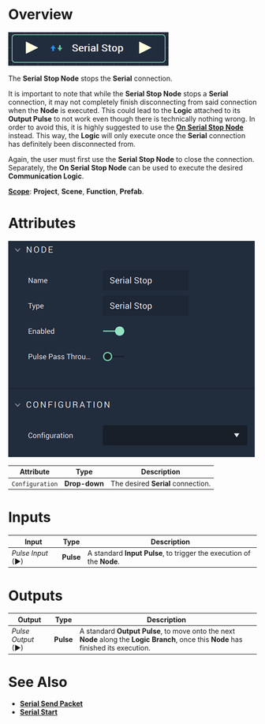 # Overview

![The Serial Stop Node.](../../../.gitbook/assets/serialstopnode.png)

The **Serial Stop Node** stops the **Serial** connection.

It is important to note that while the **Serial Stop Node** stops a **Serial** connection, it may not completely finish disconnecting from said connection when the **Node** is executed. This could lead to the **Logic** attached to its **Output Pulse** 
to not work even though there is technically nothing wrong. In order to avoid this, it is highly suggested to use 
the [**On Serial Stop Node**](events/onserialstop.md) instead. This way, the **Logic** will only execute once the **Serial** connection has definitely been disconnected from. 

Again, the user must first use the **Serial Stop Node** to close the connection. Separately, the **On Serial Stop Node** can be used to execute the desired **Communication Logic**. 

[**Scope**](../overview.md#scopes): **Project**, **Scene**, **Function**, **Prefab**.

# Attributes

![The Serial Stop Node Attributes.](../../../.gitbook/assets/serialstopattributes.png)

|Attribute|Type|Description|
|---|---|---|
|`Configuration`|**Drop-down**|The desired **Serial** connection.|

# Inputs

|Input|Type|Description|
|---|---|---|
|*Pulse Input* (►)|**Pulse**|A standard **Input Pulse**, to trigger the execution of the **Node**.|

# Outputs

|Output|Type|Description|
|---|---|---|
|*Pulse Output* (►)|**Pulse**|A standard **Output Pulse**, to move onto the next **Node** along the **Logic Branch**, once this **Node** has finished its execution.|

# See Also

* [**Serial Send Packet**](serialsendpacket.md)
* [**Serial Start**](serialstart.md)

